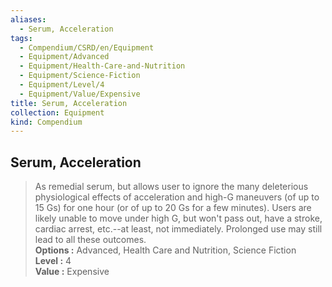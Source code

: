 ```yaml
---
aliases:
  - Serum, Acceleration
tags:
  - Compendium/CSRD/en/Equipment
  - Equipment/Advanced
  - Equipment/Health-Care-and-Nutrition
  - Equipment/Science-Fiction
  - Equipment/Level/4
  - Equipment/Value/Expensive
title: Serum, Acceleration
collection: Equipment
kind: Compendium
---
```

## Serum, Acceleration  
  
>As remedial serum, but allows user to ignore the many deleterious physiological effects of acceleration and high-G maneuvers (of up to 15 Gs) for one hour (or of up to 20 Gs for a few minutes). Users are likely unable to move under high G, but won't pass out, have a stroke, cardiac arrest, etc.--at least, not immediately. Prolonged use may still lead to all these outcomes.  
> **Options :** Advanced, Health Care and Nutrition, Science Fiction  
> **Level :** 4  
> **Value :** Expensive